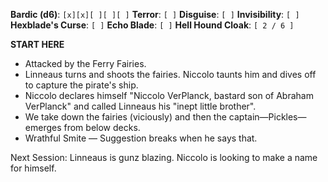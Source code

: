 **Bardic (d6)**: `[x][x][ ][ ][ ]`
**Terror**: `[ ]`
**Disguise**: `[ ]`
**Invisibility**: `[ ]`
**Hexblade's Curse**: `[ ]`
**Echo Blade**: `[ ]`
**Hell Hound Cloak**: `[ 2 / 6 ]`

**START HERE**

- Attacked by the Ferry Fairies.
- Linneaus turns and shoots the fairies. Niccolo taunts him and dives off to capture the pirate's ship.
- Niccolo declares himself "Niccolo VerPlanck, bastard son of Abraham VerPlanck" and called Linneaus his "inept little brother".
- We take down the fairies (viciously) and then the captain—Pickles—emerges from below decks.
- Wrathful Smite — Suggestion breaks when he says that.

Next Session: Linneaus is gunz blazing. Niccolo is looking to make a name for himself.